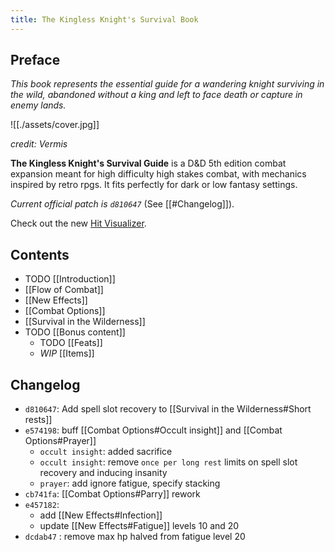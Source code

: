 ```yaml
---
title: The Kingless Knight's Survival Book
---
```


## Preface

*This book represents the essential guide for a wandering knight surviving in
the wild, abandoned without a king and left to face death or capture in enemy
lands.*

![[./assets/cover.jpg]]

*credit: Vermis*

**The Kingless Knight's Survival Guide** is a D&D 5th edition combat expansion
meant for high difficulty high stakes combat, with mechanics inspired by retro
rpgs. It fits perfectly for dark or low fantasy settings.

*Current official patch is `d810647`* (See [[#Changelog]]).

Check out the new [Hit Visualizer](https://kingless-hit-visualizer.vercel.app/).

## Contents

- TODO [[Introduction]]
- [[Flow of Combat]]
- [[New Effects]]
- [[Combat Options]]
- [[Survival in the Wilderness]]
- TODO [[Bonus content]]
	- TODO [[Feats]]
	- *WIP* [[Items]]

## Changelog

- `d810647`: Add spell slot recovery to [[Survival in the Wilderness#Short rests]]
- `e574198`: buff [[Combat Options#Occult insight]] and [[Combat Options#Prayer]]
	- `occult insight`: added sacrifice
	- `occult insight`: remove `once per long rest` limits on spell slot recovery and inducing insanity
	- `prayer`: add ignore fatigue, specify stacking
- `cb741fa`: [[Combat Options#Parry]] rework
- `e457182`: 
	- add [[New Effects#Infection]]
	- update [[New Effects#Fatigue]] levels 10 and 20
- `dcdab47` : remove max hp halved from fatigue level 20